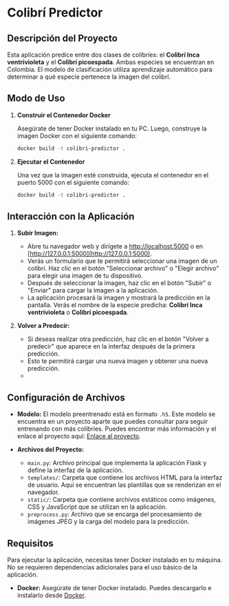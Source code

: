 # Colibrí Predictor

## Descripción del Proyecto

Esta aplicación predice entre dos clases de colibríes: el **Colibrí Inca ventrivioleta** y el **Colibrí picoespada**. Ambas especies se encuentran en Colombia. El modelo de clasificación utiliza aprendizaje automático para determinar a qué especie pertenece la imagen del colibrí.

## Modo de Uso

1. **Construir el Contenedor Docker**

   Asegúrate de tener Docker instalado en tu PC. Luego, construye la imagen Docker con el siguiente comando:

   ```bash
   docker build -t colibri-predictor .
2. **Ejecutar el Contenedor**

    Una vez que la imagen esté construida, ejecuta el contenedor en el puerto 5000 con el siguiente comando:

    ```bash
    docker build -t colibri-predictor .
   ```
## Interacción con la Aplicación

1. **Subir Imagen:**
   - Abre tu navegador web y dirígete a [http://localhost:5000](http://localhost:5000) o en [http://127.0.0.1:5000](http://127.0.0.1:5000).
   - Verás un formulario que te permitirá seleccionar una imagen de un colibrí. Haz clic en el botón "Seleccionar archivo" o "Elegir archivo" para elegir una imagen de tu dispositivo.
   - Después de seleccionar la imagen, haz clic en el botón "Subir" o "Enviar" para cargar la imagen a la aplicación.
   - La aplicación procesará la imagen y mostrará la predicción en la pantalla. Verás el nombre de la especie predicha: **Colibrí Inca ventrivioleta** o **Colibrí picoespada**.

2. **Volver a Predecir:**
   - Si deseas realizar otra predicción, haz clic en el botón "Volver a predecir" que aparece en la interfaz después de la primera predicción.
   - Esto te permitirá cargar una nueva imagen y obtener una nueva predicción.
   - 
## Configuración de Archivos

- **Modelo:** El modelo preentrenado está en formato `.h5`. Este modelo se encuentra en un proyecto aparte que puedes consultar para seguir entrenando con más colibríes. Puedes encontrar más información y el enlace al proyecto aquí: [Enlace al proyecto](https://github.com/carfolacam98/TrainingModel).

- **Archivos del Proyecto:**
  - `main.py`: Archivo principal que implementa la aplicación Flask y define la interfaz de la aplicación.
  - `templates/`: Carpeta que contiene los archivos HTML para la interfaz de usuario. Aquí se encuentran las plantillas que se renderizan en el navegador.
  - `static/`: Carpeta que contiene archivos estáticos como imágenes, CSS y JavaScript que se utilizan en la aplicación.
  - `preprocess.py`: Archivo que se encarga del procesamiento de imágenes JPEG y la carga del modelo para la predicción.

## Requisitos

Para ejecutar la aplicación, necesitas tener Docker instalado en tu máquina. No se requieren dependencias adicionales para el uso básico de la aplicación.

- **Docker:** Asegúrate de tener Docker instalado. Puedes descargarlo e instalarlo desde [Docker](https://www.docker.com/products/docker-desktop).
